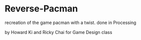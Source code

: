 # Reverse-Pacman
recreation of the game pacman with a twist. 
done in Processing

by Howard Ki and Ricky Chai for Game Design class
